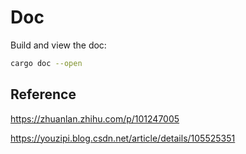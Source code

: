 # Doc

Build and view the doc:

```sh
cargo doc --open
```

## Reference

https://zhuanlan.zhihu.com/p/101247005

https://youzipi.blog.csdn.net/article/details/105525351

